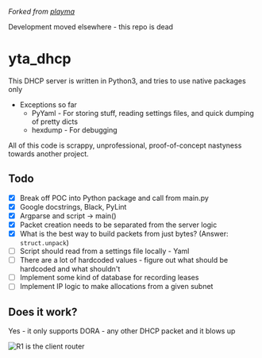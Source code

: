 *Forked from [playma](https://github.com/playma/simple_dhcp)*

Development moved elsewhere - this repo is dead

# yta_dhcp

This DHCP server is written in Python3, and tries to use native packages only

* Exceptions so far
  * PyYaml - For storing stuff, reading settings files, and quick dumping of pretty dicts
  * hexdump - For debugging

All of this code is scrappy, unprofessional, proof-of-concept nastyness towards another project.
    
## Todo

- [x] Break off POC into Python package and call from main.py
- [x] Google docstrings, Black, PyLint
- [x] Argparse and script -> main()
- [x] Packet creation needs to be separated from the server logic
- [x] What is the best way to build packets from just bytes? (Answer: `struct.unpack`)
- [ ] Script should read from a settings file locally - Yaml
- [ ] There are a lot of hardcoded values - figure out what should be hardcoded and what shouldn't
- [ ] Implement some kind of database for recording leases
- [ ] Implement IP logic to make allocations from a given subnet

## Does it work?

Yes - it only supports DORA - any other DHCP packet and it blows up

![R1 is the client router](https://i.imgur.com/0Y1YWNT.png)
